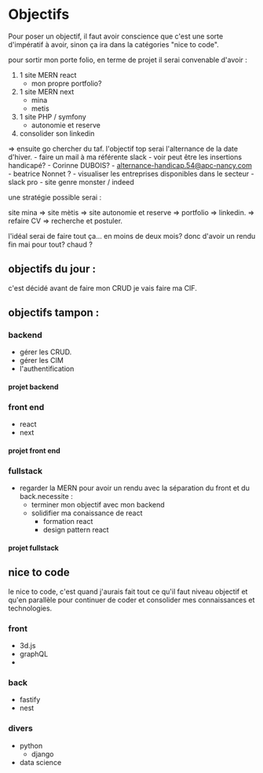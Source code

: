 # Objectifs 

Pour poser un objectif, il faut avoir conscience que c'est une sorte d'impératif à avoir, sinon ça ira dans la catégories "nice to code".

pour sortir mon porte folio, en terme de projet il serai convenable d'avoir :
1. 1 site MERN react
    - mon propre portfolio?
2. 1 site MERN next
    - mina
    - metis
3. 1 site PHP / symfony
    -   autonomie et reserve
4. consolider son linkedin

=> ensuite go chercher du taf. l'objectif top serai l'alternance de la date d'hiver.
    - faire un mail à ma référente slack
    - voir peut être les insertions handicapé?
        - Corinne DUBOIS?
        - alternance-handicap.54@apc-nancy.com
        - beatrice Nonnet ?
    - visualiser les entreprises disponibles dans le secteur
        - slack pro
        - site genre monster / indeed

une stratégie possible serai :

site mina => site mètis => site autonomie et reserve => portfolio => linkedin. => refaire CV => recherche et postuler.

l'idéal serai de faire tout ça... en moins de deux mois? donc d'avoir un rendu fin mai pour tout? chaud ?

## objectifs du jour :

c'est décidé avant de faire mon CRUD je vais faire ma CIF.

## objectifs tampon :

### backend

- gérer les CRUD.
- gérer les CIM
- l'authentification

#### projet backend

### front end

- react
- next

#### projet front end

### fullstack
- regarder la MERN pour avoir un rendu avec la séparation du front et du back.necessite : 
    - terminer mon objectif avec mon backend
    - solidifier ma conaissance de react
        - formation react
        - design pattern react

#### projet fullstack



## nice to code

le nice to code, c'est quand j'aurais fait tout ce qu'il faut niveau objectif et qu'en parallèle pour continuer de coder et consolider mes connaissances et technologies.

### front

- 3d.js
- graphQL
- 

### back

- fastify
- nest

### divers
- python
    - django
- data science